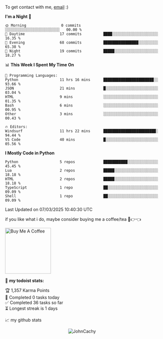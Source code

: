 To get contact with me, [email](mailto:ami@johncachy.us.kg) :)


<!--START_SECTION:waka-->
**I'm a Night 🦉** 

```text
🌞 Morning                0 commits           ░░░░░░░░░░░░░░░░░░░░░░░░░   00.00 % 
🌆 Daytime                17 commits          ████░░░░░░░░░░░░░░░░░░░░░   16.35 % 
🌃 Evening                68 commits          ████████████████░░░░░░░░░   65.38 % 
🌙 Night                  19 commits          █████░░░░░░░░░░░░░░░░░░░░   18.27 % 
```


📊 **This Week I Spent My Time On** 

```text
💬 Programming Languages: 
Python                   11 hrs 16 mins      ███████████████████████░░   93.66 % 
JSON                     21 mins             █░░░░░░░░░░░░░░░░░░░░░░░░   03.04 % 
HTML                     9 mins              ░░░░░░░░░░░░░░░░░░░░░░░░░   01.35 % 
Bash                     6 mins              ░░░░░░░░░░░░░░░░░░░░░░░░░   00.95 % 
Other                    3 mins              ░░░░░░░░░░░░░░░░░░░░░░░░░   00.43 % 

🔥 Editors: 
Windsurf                 11 hrs 22 mins      ████████████████████████░   94.44 % 
VS Code                  40 mins             █░░░░░░░░░░░░░░░░░░░░░░░░   05.56 % 
```

**I Mostly Code in Python** 

```text
Python                   5 repos             ███████████░░░░░░░░░░░░░░   45.45 % 
Lua                      2 repos             █████░░░░░░░░░░░░░░░░░░░░   18.18 % 
HTML                     2 repos             █████░░░░░░░░░░░░░░░░░░░░   18.18 % 
TypeScript               1 repo              ██░░░░░░░░░░░░░░░░░░░░░░░   09.09 % 
Shell                    1 repo              ██░░░░░░░░░░░░░░░░░░░░░░░   09.09 % 
```




 Last Updated on 07/03/2025 10:40:30 UTC
<!--END_SECTION:waka-->

if you like what i do, maybe consider buying me a coffee/tea 🥺👉👈

<a href="https://buymeacoffee.com/johncachy" target="_blank"><img src="https://cdn.buymeacoffee.com/buttons/v2/default-red.png" alt="Buy Me A Coffee" width="150" ></a>

🚧 **my todoist stats:**

<!-- TODO-IST:START -->
🏆  1,357 Karma Points           
🌸  Completed 0 tasks today           
✅  Completed 36 tasks so far           
⏳  Longest streak is 1 days
<!-- TODO-IST:END -->

📈 my github stats

<p align="center"> <img src="https://github-readme-stats.vercel.app/api?username=chinshunyu&show_icons=true&theme=gotham" alt="JohnCachy" />




